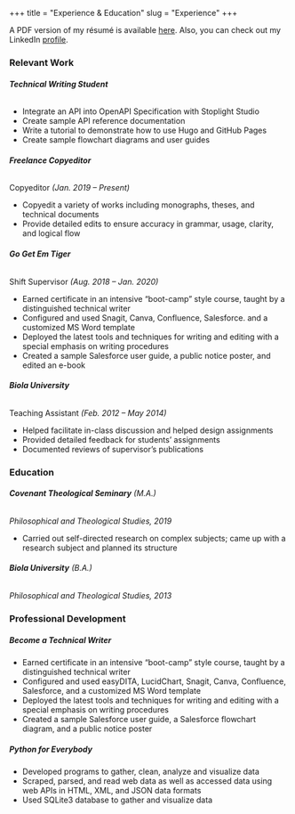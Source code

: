 +++
title = "Experience & Education"
slug = "Experience"
+++

A PDF version of my résumé is available [here](https://drive.google.com/file/d/1Sds-xOdX-EjZhp8gcQxU8kbNimHSEJ0U/view?usp=sharing). Also, you can check out my LinkedIn [profile](https://www.linkedin.com/in/nathanlaux/).


### Relevant Work

###### **Technical Writing Student**

  + Integrate an API into OpenAPI Specification with Stoplight Studio
  + Create sample API reference documentation
  + Write a tutorial to demonstrate how to use Hugo and GitHub Pages
  + Create sample flowchart diagrams and user guides

###### **Freelance Copyeditor**
Copyeditor *(Jan. 2019 – Present)*

  + Copyedit a variety of works including monographs, theses, and technical documents
  + Provide detailed edits to ensure accuracy in grammar, usage, clarity, and logical flow



###### **Go Get Em Tiger**

Shift Supervisor *(Aug. 2018 – Jan. 2020)*

  + Earned certificate in an intensive “boot-camp” style course, taught by a distinguished technical writer
  + Configured and used Snagit, Canva, Confluence, Salesforce. and a customized MS Word template
  + Deployed the latest tools and techniques for writing and editing with a special emphasis on writing procedures
  + Created a sample Salesforce user guide, a public notice poster, and edited an e-book


###### **Biola University**

  Teaching Assistant *(Feb. 2012 – May 2014)*

  + Helped facilitate in-class discussion and helped design assignments
  + Provided detailed feedback for students’ assignments
  + Documented reviews of supervisor’s publications


### Education

###### **Covenant Theological Seminary** (M.A.)
*Philosophical and Theological Studies, 2019*

  + Carried out self-directed research on complex subjects; came up with a research subject and planned its structure


###### **Biola University** (B.A.)
*Philosophical and Theological Studies, 2013*

### Professional Development

##### **Become a Technical Writer**
  + Earned certificate in an intensive “boot-camp” style course, taught by a distinguished technical writer
  + Configured and used easyDITA, LucidChart, Snagit, Canva, Confluence, Salesforce, and a customized MS Word template
  + Deployed the latest tools and techniques for writing and editing with a special emphasis on writing procedures
  + Created a sample Salesforce user guide, a Salesforce flowchart diagram, and a public notice poster


##### **Python for Everybody**

  + Developed programs to gather, clean, analyze and visualize data
  + Scraped, parsed, and read web data as well as accessed data using web APIs in HTML, XML, and JSON data formats
  + Used SQLite3 database to gather and visualize data
